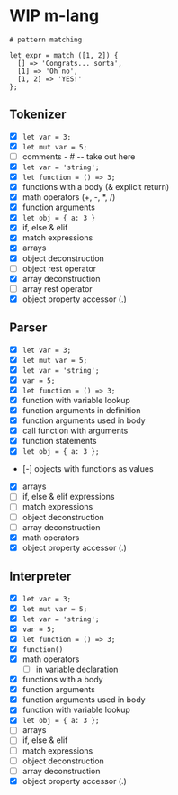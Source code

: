 # WIP m-lang

```
# pattern matching

let expr = match ([1, 2]) {
  [] => 'Congrats... sorta',
  [1] => 'Oh no',
  [1, 2] => 'YES!'
};

```


## Tokenizer

- [x] `let var = 3;`
- [x] `let mut var = 5;`
- [ ] comments - # -- take out here
- [x] `let var = 'string';`
- [x] `let function = () => 3;`
- [x] functions with a body (& explicit return)
- [x] math operators (+, -, *, /)
- [x] function arguments
- [x] `let obj = { a: 3 }`
- [x] if, else & elif
- [x] match expressions
- [x] arrays
- [x] object deconstruction
- [ ] object rest operator
- [x] array deconstruction
- [ ] array rest operator
- [x] object property accessor (.)

## Parser

- [x] `let var = 3;`
- [x] `let mut var = 5;`
- [x] `let var = 'string';`
- [x] `var = 5;`
- [x] `let function = () => 3;`
- [x] function with variable lookup
- [x] function arguments in definition
- [x] function arguments used in body
- [x] call function with arguments
- [x] function statements
- [x] `let obj = { a: 3 };`
 - [-] objects with functions as values
- [x] arrays
- [ ] if, else & elif expressions
- [ ] match expressions
- [ ] object deconstruction
- [ ] array deconstruction
- [x] math operators
- [x] object property accessor (.)

## Interpreter

- [x] `let var = 3;`
- [x] `let mut var = 5;`
- [x] `let var = 'string';`
- [x] `var = 5;`
- [x] `let function = () => 3;`
- [x] `function()`
- [x] math operators
  - [ ] in variable declaration
- [x] functions with a body
- [x] function arguments
- [x] function arguments used in body
- [x] function with variable lookup
- [x] `let obj = { a: 3 };`
- [ ] arrays
- [ ] if, else & elif
- [ ] match expressions
- [ ] object deconstruction
- [ ] array deconstruction
- [x] object property accessor (.)